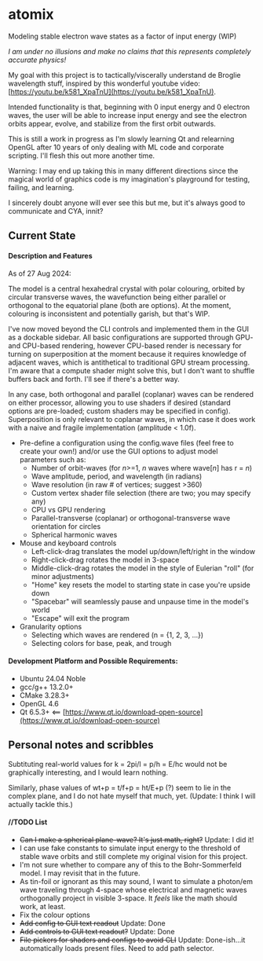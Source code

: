 # atomix
Modeling stable electron wave states as a factor of input energy (WIP)

_I am under no illusions and make no claims that this represents completely accurate physics!_

My goal with this project is to tactically/viscerally understand de Broglie wavelength stuff, inspired by this wonderful youtube video: [https://youtu.be/k581_XpaTnU](https://youtu.be/k581_XpaTnU).

Intended functionality is that, beginning with 0 input energy and 0 electron waves, the user will be able to increase input energy and see the electron orbits appear, evolve, and stabilize from the first orbit outwards.

This is still a work in progress as I'm slowly learning Qt and relearning OpenGL after 10 years of only dealing with ML code and corporate scripting. I'll flesh this out more another time.

Warning: I may end up taking this in many different directions since the magical world of graphics code is my imagination's playground for testing, failing, and learning.

I sincerely doubt anyone will ever see this but me, but it's always good to communicate and CYA, innit?

## Current State

#### Description and Features
As of 27 Aug 2024:

The model is a central hexahedral crystal with polar colouring, orbited by circular transverse waves, the wavefunction being either parallel or orthogonal to the equatorial plane (both are options). At the moment, colouring is inconsistent and potentially garish, but that's WIP.

I've now moved beyond the CLI controls and implemented them in the GUI as a dockable sidebar. All basic configurations are supported through GPU- and CPU-based rendering, however CPU-based render is necessary for turning on superposition at the moment because it requires knowledge of adjacent waves, which is antithetical to traditional GPU stream processing. I'm aware that a compute shader might solve this, but I don't want to shuffle buffers back and forth. I'll see if there's a better way.

In any case, both orthogonal and parallel (coplanar) waves can be rendered on either processor, allowing you to use shaders if desired (standard options are pre-loaded; custom shaders may be specified in config). Superposition is only relevant to coplanar waves, in which case it does work with a naive and fragile implementation (amplitude < 1.0f).

* Pre-define a configuration using the config.wave files (feel free to create your own!) and/or use the GUI options to adjust model parameters such as:
  * Number of orbit-waves (for *n*>=1, *n* waves where wave[*n*] has r = *n*)
  * Wave amplitude, period, and wavelength (in radians)
  * Wave resolution (in raw \# of vertices; suggest >360)
  * Custom vertex shader file selection (there are two; you may specify any)
  * CPU vs GPU rendering
  * Parallel-transverse (coplanar) or orthogonal-transverse wave orientation for circles
  * Spherical harmonic waves
* Mouse and keyboard controls
  * Left-click-drag translates the model up/down/left/right in the window
  * Right-click-drag rotates the model in 3-space
  * Middle-click-drag rotates the model in the style of Eulerian "roll" (for minor adjustments)
  * "Home" key resets the model to starting state in case you're upside down
  * "Spacebar" will seamlessly pause and unpause time in the model's world
  * "Escape" will exit the program
* Granularity options
  * Selecting which waves are rendered (n = {1, 2, 3, ...})
  * Selecting colors for base, peak, and trough
 
#### Development Platform and Possible Requirements:
- Ubuntu 24.04 Noble
- gcc/g++ 13.2.0+
- CMake 3.28.3+
- OpenGL 4.6
- Qt 6.5.3+  <== [https://www.qt.io/download-open-source](https://www.qt.io/download-open-source)

## Personal notes and scribbles

Subtituting real-world values for k = 2pi/l = p/h = E/hc would not be graphically interesting, and I would learn nothing.

Similarly, phase values of wt+p = t/f+p = ht/E+p (?) seem to lie in the complex plane, and I do not hate myself that much, yet. (Update: I think I will actually tackle this.)

#### //TODO List
* ~~Can I make a spherical plane-wave? It's just math, right?~~ Update: I did it!
* I can use fake constants to simulate input energy to the threshold of stable wave orbits and still complete my original vision for this project.
* I'm not sure whether to compare any of this to the Bohr-Sommerfeld model. I may revisit that in the future.
* As tin-foil or ignorant as this may sound, I want to simulate a photon/em wave traveling through 4-space whose electrical and magnetic waves orthogonally project in visible 3-space. It *feels* like the math should work, at least.
* Fix the colour options
* ~~Add config to GUI text readout~~ Update: Done
* ~~Add controls to GUI text readout?~~ Update: Done
* ~~File pickers for shaders and configs to avoid CLI~~ Update: Done-ish...it automatically loads present files. Need to add path selector.
